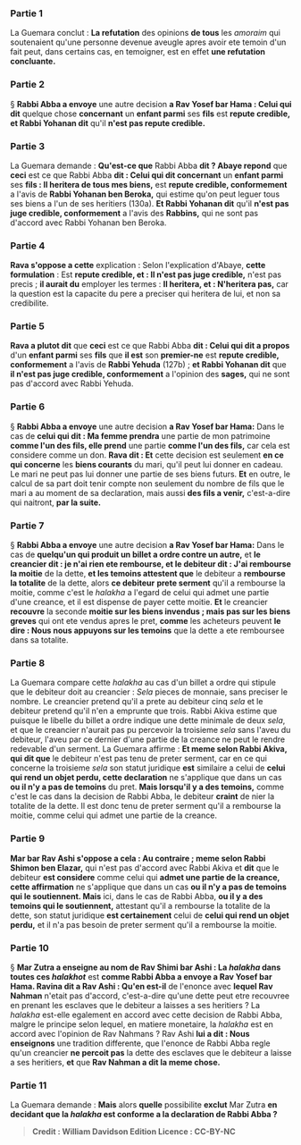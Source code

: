 
### Partie 1
La Guemara conclut : <b>La refutation</b> des opinions <b>de tous</b> les <i>amoraim</i> qui soutenaient qu'une personne devenue aveugle apres avoir ete temoin d'un fait peut, dans certains cas, en temoigner, est en effet <b>une refutation concluante.</b>

### Partie 2
§ <b>Rabbi Abba a envoye</b> une autre decision <b>a Rav Yosef bar Hama : Celui qui dit</b> quelque chose <b>concernant</b> un <b>enfant parmi</b> ses <b>fils</b> est <b>repute credible, et Rabbi Yohanan dit</b> qu'il <b>n'est pas repute credible.</b>

### Partie 3
La Guemara demande : <b>Qu'est-ce que</b> Rabbi Abba <b>dit ? Abaye repond</b> que <b>ceci</b> est ce que Rabbi Abba <b>dit : Celui qui dit concernant</b> un <b>enfant parmi</b> ses <b>fils : Il heritera de tous mes biens,</b> est <b>repute credible, conformement</b> a l'avis de <b>Rabbi Yohanan ben Beroka,</b> qui estime qu'on peut leguer tous ses biens a l'un de ses heritiers (130a). <b>Et Rabbi Yohanan dit</b> qu'il <b>n'est pas juge credible, conformement</b> a l'avis des <b>Rabbins,</b> qui ne sont pas d'accord avec Rabbi Yohanan ben Beroka.

### Partie 4
<b>Rava s'oppose a cette</b> explication : Selon l'explication d'Abaye, <b>cette formulation</b> : Est <b>repute credible, et : Il n'est pas juge credible,</b> n'est pas precis ; <b>il aurait du</b> employer les termes : <b>Il heritera, et : N'heritera pas,</b> car la question est la capacite du pere a preciser qui heritera de lui, et non sa credibilite.

### Partie 5
<b>Rava a plutot dit</b> que <b>ceci</b> est ce que Rabbi Abba <b>dit : Celui qui dit a propos</b> d'un <b>enfant parmi</b> ses <b>fils</b> que <b>il est</b> son <b>premier-ne</b> est <b>repute credible, conformement</b> a l'avis de <b>Rabbi Yehuda</b> (127b) ; <b>et Rabbi Yohanan dit</b> que <b>il n'est pas juge credible, conformement</b> a l'opinion des <b>sages,</b> qui ne sont pas d'accord avec Rabbi Yehuda.

### Partie 6
§ <b>Rabbi Abba a envoye</b> une autre decision <b>a Rav Yosef bar Hama:</b> Dans le cas de <b>celui qui dit : Ma femme prendra</b> une partie de mon patrimoine <b>comme l'un des fils, elle prend</b> une partie <b>comme l'un des fils,</b> car cela est considere comme un don. <b>Rava dit : Et</b> cette decision est seulement <b>en ce qui concerne</b> les <b>biens courants</b> du mari, qu'il peut lui donner en cadeau. Le mari ne peut pas lui donner une partie de ses biens futurs. <b>Et</b> en outre, le calcul de sa part doit tenir compte non seulement du nombre de fils que le mari a au moment de sa declaration, mais aussi <b>des fils a venir,</b> c'est-a-dire qui naitront, <b>par la suite.</b>

### Partie 7
§ <b>Rabbi Abba a envoye</b> une autre decision <b>a Rav Yosef bar Hama:</b> Dans le cas de <b>quelqu'un qui produit un billet a ordre contre un autre,</b> et <b>le creancier dit : je n'ai rien ete rembourse, et le debiteur dit : J'ai rembourse la moitie</b> de la dette, <b>et les temoins attestent que</b> le debiteur a <b>rembourse la totalite</b> de la dette, alors <b>ce debiteur</b> <b>prete serment</b> qu'il a rembourse la moitie, comme c'est le <i>halakha</i> a l'egard de celui qui admet une partie d'une creance, et il est dispense de payer cette moitie. <b>Et</b> le creancier <b>recouvre</b> la seconde <b>moitie sur les biens invendus ; mais pas sur les biens greves</b> qui ont ete vendus apres le pret, <b>comme</b> les acheteurs peuvent <b>le dire : Nous nous appuyons sur les temoins</b> que la dette a ete remboursee dans sa totalite.

### Partie 8
La Guemara compare cette <i>halakha</i> au cas d'un billet a ordre qui stipule que le debiteur doit au creancier : <i>Sela</i> pieces de monnaie, sans preciser le nombre. Le creancier pretend qu'il a prete au debiteur cinq <i>sela</i> et le debiteur pretend qu'il n'en a emprunte que trois. Rabbi Akiva estime que puisque le libelle du billet a ordre indique une dette minimale de deux <i>sela</i>, et que le creancier n'aurait pas pu percevoir la troisieme <i>sela</i> sans l'aveu du debiteur, l'aveu par ce dernier d'une partie de la creance ne peut le rendre redevable d'un serment. La Guemara affirme : <b>Et meme selon Rabbi Akiva, qui dit que</b> le debiteur n'est pas tenu de preter serment, car en ce qui concerne la troisieme <i>sela</i> son statut juridique <b>est</b> similaire a celui de <b>celui qui rend un objet perdu, cette declaration</b> ne s'applique que dans un cas <b>ou il n'y a pas de temoins</b> du pret. <b>Mais lorsqu'il y a des temoins,</b> comme c'est le cas dans la decision de Rabbi Abba, le debiteur <b>craint</b> de nier la totalite de la dette. Il est donc tenu de preter serment qu'il a rembourse la moitie, comme celui qui admet une partie de la creance.

### Partie 9
<b>Mar bar Rav Ashi s'oppose a cela : Au contraire ; meme selon Rabbi Shimon ben Elazar,</b> qui n'est pas d'accord avec Rabbi Akiva et <b>dit</b> que le debiteur <b>est considere</b> comme celui qui <b>admet une partie de la creance, cette affirmation</b> ne s'applique que dans un cas <b>ou il n'y a pas de temoins qui le soutiennent. Mais</b> ici, dans le cas de Rabbi Abba, <b>ou il y a des temoins qui le soutiennent,</b> attestant qu'il a rembourse la totalite de la dette, son statut juridique <b>est certainement</b> celui de <b>celui qui rend un objet perdu,</b> et il n'a pas besoin de preter serment qu'il a rembourse la moitie.

### Partie 10
§ <b>Mar Zutra a enseigne au nom de Rav Shimi bar Ashi : La <i>halakha</i> dans toutes ces <i>halakhot</i></b> est <b>comme Rabbi Abba a envoye a Rav Yosef bar Hama. Ravina dit a Rav Ashi : Qu'en est-il</b> de l'enonce avec <b>lequel Rav Nahman</b> n'etait pas d'accord, c'est-a-dire qu'une dette peut etre recouvree en prenant les esclaves que le debiteur a laisses a ses heritiers ? La <i>halakha</i> est-elle egalement en accord avec cette decision de Rabbi Abba, malgre le principe selon lequel, en matiere monetaire, la <i>halakha</i> est en accord avec l'opinion de Rav Nahmans ? Rav Ashi <b>lui a dit : Nous enseignons</b> une tradition differente, que l'enonce de Rabbi Abba regle qu'un creancier <b>ne percoit pas</b> la dette des esclaves que le debiteur a laisse a ses heritiers, <b>et</b> que <b>Rav Nahman a dit la meme chose.</b>

### Partie 11
La Guemara demande : <b>Mais</b> alors <b>quelle</b> possibilite <b>exclut</b> Mar Zutra <b>en decidant que <b>la <i>halakha</i></b> est conforme a la declaration de Rabbi Abba ?

>Credit : William Davidson Edition
>Licence : CC-BY-NC